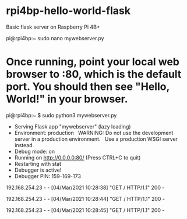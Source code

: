 # rpi4bp-hello-world-flask
Basic flask server on Raspberry Pi 4B+

pi@rpi4bp:~ sudo nano mywebserver.py

# Once running, point your local web browser to <localhost of your Raspberry Pi>:80, which is the default port.  You should then see "Hello, World!" in your browser.
 
pi@rpi4bp:~ $ sudo python3 mywebserver.py 

 * Serving Flask app "mywebserver" (lazy loading)
 * Environment: production
   WARNING: Do not use the development server in a production environment.
   Use a production WSGI server instead.
 * Debug mode: on
 * Running on http://0.0.0.0:80/ (Press CTRL+C to quit)
 * Restarting with stat
 * Debugger is active!
 * Debugger PIN: 159-169-173

192.168.254.23 - - [04/Mar/2021 10:28:38] "GET / HTTP/1.1" 200 -

192.168.254.23 - - [04/Mar/2021 10:28:44] "GET / HTTP/1.1" 200 -

192.168.254.23 - - [04/Mar/2021 10:28:45] "GET / HTTP/1.1" 200 -
